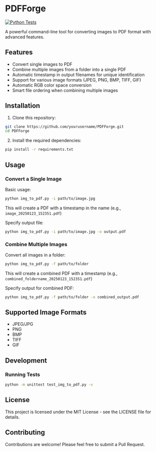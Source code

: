 # PDFForge

[![Python Tests](https://github.com/MoatazFarid/pdf-forge/actions/workflows/python-tests.yml/badge.svg)](https://github.com/MoatazFarid/pdf-forge/actions/workflows/python-tests.yml)

A powerful command-line tool for converting images to PDF format with advanced features.

## Features

- Convert single images to PDF
- Combine multiple images from a folder into a single PDF
- Automatic timestamp in output filenames for unique identification
- Support for various image formats (JPEG, PNG, BMP, TIFF, GIF)
- Automatic RGB color space conversion
- Smart file ordering when combining multiple images

## Installation

1. Clone this repository:
```bash
git clone https://github.com/yourusername/PDFForge.git
cd PDFForge
```

2. Install the required dependencies:
```bash
pip install -r requirements.txt
```

## Usage

### Convert a Single Image

Basic usage:
```bash
python img_to_pdf.py -i path/to/image.jpg
```

This will create a PDF with a timestamp in the name (e.g., `image_20250123_152351.pdf`)

Specify output file:
```bash
python img_to_pdf.py -i path/to/image.jpg -o output.pdf
```

### Combine Multiple Images

Convert all images in a folder:
```bash
python img_to_pdf.py -f path/to/folder
```

This will create a combined PDF with a timestamp (e.g., `combined_foldername_20250123_152351.pdf`)

Specify output for combined PDF:
```bash
python img_to_pdf.py -f path/to/folder -o combined_output.pdf
```

## Supported Image Formats

- JPEG/JPG
- PNG
- BMP
- TIFF
- GIF

## Development

### Running Tests

```bash
python -m unittest test_img_to_pdf.py -v
```

## License

This project is licensed under the MIT License - see the LICENSE file for details.

## Contributing

Contributions are welcome! Please feel free to submit a Pull Request.

